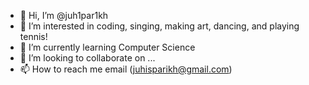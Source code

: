 - 👋 Hi, I’m @juh1par1kh
- 👀 I’m interested in coding, singing, making art, dancing, and playing tennis!
- 🌱 I’m currently learning Computer Science
- 💞️ I’m looking to collaborate on ...
- 📫 How to reach me email (juhisparikh@gmail.com)

<!---
juh1par1kh/juh1par1kh is a ✨ special ✨ repository because its `README.md` (this file) appears on your GitHub profile.
You can click the Preview link to take a look at your changes.
--->
